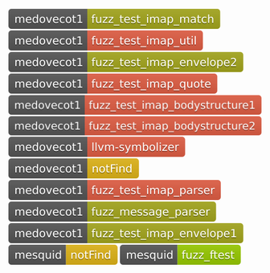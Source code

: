 [![Fuzzing Status Local](docs/medovecot1/fuzz_test_imap_match.svg)](https://github.com/)
[![Fuzzing Status Local](docs/medovecot1/fuzz_test_imap_util.svg)](https://github.com/)
[![Fuzzing Status Local](docs/medovecot1/fuzz_test_imap_envelope2.svg)](https://github.com/)
[![Fuzzing Status Local](docs/medovecot1/fuzz_test_imap_quote.svg)](https://github.com/)
[![Fuzzing Status Local](docs/medovecot1/fuzz_test_imap_bodystructure1.svg)](https://github.com/)
[![Fuzzing Status Local](docs/medovecot1/fuzz_test_imap_bodystructure2.svg)](https://github.com/)
[![Fuzzing Status Local](docs/medovecot1/llvm-symbolizer.svg)](https://github.com/)
[![Fuzzing Status Local](docs/medovecot1/notFind.svg)](https://github.com/)
[![Fuzzing Status Local](docs/medovecot1/fuzz_test_imap_parser.svg)](https://github.com/)
[![Fuzzing Status Local](docs/medovecot1/fuzz_message_parser.svg)](https://github.com/)
[![Fuzzing Status Local](docs/medovecot1/fuzz_test_imap_envelope1.svg)](https://github.com/)
[![Fuzzing Status Local](docs/mesquid/notFind.svg)](https://github.com/)
[![Fuzzing Status Local](docs/mesquid/fuzz_ftest.svg)](https://github.com/)
